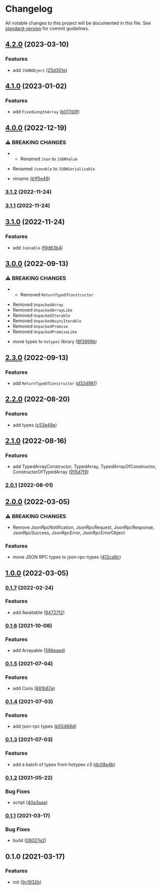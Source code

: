 # Changelog

All notable changes to this project will be documented in this file. See [standard-version](https://github.com/conventional-changelog/standard-version) for commit guidelines.

## [4.2.0](https://github.com/BlackGlory/justypes/compare/v4.1.0...v4.2.0) (2023-03-10)


### Features

* add `JSONObject` ([25d301e](https://github.com/BlackGlory/justypes/commit/25d301e671cd0f3bec0897917910aa2c36eb48df))

## [4.1.0](https://github.com/BlackGlory/justypes/compare/v4.0.0...v4.1.0) (2023-01-02)


### Features

* add `FixedLengthArray` ([b017d3f](https://github.com/BlackGlory/justypes/commit/b017d3f8881232c8916edf552a2db7f1c7310479))

## [4.0.0](https://github.com/BlackGlory/justypes/compare/v3.1.2...v4.0.0) (2022-12-19)


### ⚠ BREAKING CHANGES

* - Renamed `Json` to `JSONValue`
- Renamed `Jsonable` to `JSONSerializable`

* rename ([b1f5e49](https://github.com/BlackGlory/justypes/commit/b1f5e493e82d200488157bdd771d29c567f87a46))

### [3.1.2](https://github.com/BlackGlory/justypes/compare/v3.1.1...v3.1.2) (2022-11-24)

### [3.1.1](https://github.com/BlackGlory/justypes/compare/v3.1.0...v3.1.1) (2022-11-24)

## [3.1.0](https://github.com/BlackGlory/justypes/compare/v3.0.0...v3.1.0) (2022-11-24)


### Features

* add `Jsonable` ([f9d63b4](https://github.com/BlackGlory/justypes/commit/f9d63b4e4d51d1342f754c5dc3c76c80ef17e381))

## [3.0.0](https://github.com/BlackGlory/justypes/compare/v2.3.0...v3.0.0) (2022-09-13)


### ⚠ BREAKING CHANGES

* - Removed `ReturnTypeOfConstructor`
- Removed `UnpackedArray`
- Removed `UnpackedArrayLike`
- Removed `UnpackedIterable`
- Removed `UnpackedAsyncIterable`
- Removed `UnpackedPromise`
- Removed `UnpackedPromiseLike`

* move types to `hotypes` library ([8f3899b](https://github.com/BlackGlory/justypes/commit/8f3899b6b12251335feca352ddc379a195c2b645))

## [2.3.0](https://github.com/BlackGlory/justypes/compare/v2.2.0...v2.3.0) (2022-09-13)


### Features

* add `ReturnTypeOfConstructor` ([d32d981](https://github.com/BlackGlory/justypes/commit/d32d98133fa0dbc2af212a4f5e79d231a46bc66f))

## [2.2.0](https://github.com/BlackGlory/justypes/compare/v2.1.0...v2.2.0) (2022-08-20)


### Features

* add types ([c53e49a](https://github.com/BlackGlory/justypes/commit/c53e49a4b5317987a8c3924fdcf8d07d6b8a1b3e))

## [2.1.0](https://github.com/BlackGlory/justypes/compare/v2.0.1...v2.1.0) (2022-08-16)


### Features

* add TypedArrayConstructor, TypedArray, TypedArrayOfConstructor, ConstructorOfTypedArray ([915d7f9](https://github.com/BlackGlory/justypes/commit/915d7f9628c99d347e7b76053cd26e22fd769970))

### [2.0.1](https://github.com/BlackGlory/justypes/compare/v2.0.0...v2.0.1) (2022-08-01)

## [2.0.0](https://github.com/BlackGlory/justypes/compare/v1.0.0...v2.0.0) (2022-03-05)


### ⚠ BREAKING CHANGES

* Remove JsonRpcNotification, JsonRpcRequest,
         JsonRpcResponse, JsonRpcSuccess, JsonRpcError,
         JsonRpcErrorObject

### Features

* move JSON RPC types to json-rpc-types ([412ca9c](https://github.com/BlackGlory/justypes/commit/412ca9cc5c4a74f509412febdf52a3449ebc3bcc))

## [1.0.0](https://github.com/BlackGlory/justypes/compare/v0.1.7...v1.0.0) (2022-03-05)

### [0.1.7](https://github.com/BlackGlory/justypes/compare/v0.1.6...v0.1.7) (2022-02-24)


### Features

* add Awaitable ([94727f2](https://github.com/BlackGlory/justypes/commit/94727f2b6888d628e8519b5d68786da097a47ac3))

### [0.1.6](https://github.com/BlackGlory/justypes/compare/v0.1.5...v0.1.6) (2021-10-08)


### Features

* add Arrayable ([596eaed](https://github.com/BlackGlory/justypes/commit/596eaedd77d884bafa5c2b8182152c3845c50744))

### [0.1.5](https://github.com/BlackGlory/justypes/compare/v0.1.4...v0.1.5) (2021-07-04)


### Features

* add Cons ([881b87a](https://github.com/BlackGlory/justypes/commit/881b87a613b3db84ab8019ba9edb6f0aba1be004))

### [0.1.4](https://github.com/BlackGlory/justypes/compare/v0.1.3...v0.1.4) (2021-07-03)


### Features

* add json-rpc types ([b55468d](https://github.com/BlackGlory/justypes/commit/b55468df2c58a43ae72a76bc9338f7861131e570))

### [0.1.3](https://github.com/BlackGlory/justypes/compare/v0.1.2...v0.1.3) (2021-07-03)


### Features

* add a batch of types from hotypes v3 ([dc08e4b](https://github.com/BlackGlory/justypes/commit/dc08e4baa7e1a159875bb5d51101a6459a998fc7))

### [0.1.2](https://github.com/BlackGlory/justypes/compare/v0.1.1...v0.1.2) (2021-05-22)


### Bug Fixes

* script ([40a3aaa](https://github.com/BlackGlory/justypes/commit/40a3aaaba3e3fcb7de07ed461c9174290553b0b9))

### [0.1.1](https://github.com/BlackGlory/justypes/compare/v0.1.0...v0.1.1) (2021-03-17)


### Bug Fixes

* build ([08027e2](https://github.com/BlackGlory/justypes/commit/08027e2fd5ec100270f3a356463c71a5f2269437))

## 0.1.0 (2021-03-17)


### Features

* init ([9c1932b](https://github.com/BlackGlory/justypes/commit/9c1932bc8e88f4672acd45db01638cf3451b7eb1))
